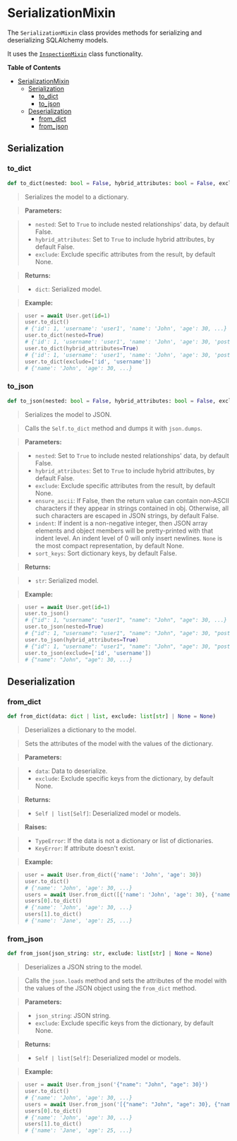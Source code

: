# SerializationMixin

The `SerializationMixin` class provides methods for serializing and deserializing
SQLAlchemy models.

It uses the [`InspectionMixin`](INSPECTION_MIXIN.md) class functionality.

**Table of Contents**

- [SerializationMixin](#serializationmixin)
  - [Serialization](#serialization)
    - [to\_dict](#to_dict)
    - [to\_json](#to_json)
  - [Deserialization](#deserialization)
    - [from\_dict](#from_dict)
    - [from\_json](#from_json)

## Serialization

### to_dict
```python
def to_dict(nested: bool = False, hybrid_attributes: bool = False, exclude: list[str] | None = None)
```

> Serializes the model to a dictionary.

> **Parameters:**

> - `nested`: Set to `True` to include nested relationships' data, by default False.
> - `hybrid_attributes`: Set to `True` to include hybrid attributes, by default False.
> - `exclude`: Exclude specific attributes from the result, by default None.

> **Returns:**

> - `dict`: Serialized model.

> **Example:**

> ```python
> user = await User.get(id=1)
> user.to_dict()
> # {'id': 1, 'username': 'user1', 'name': 'John', 'age': 30, ...}
> user.to_dict(nested=True)
> # {'id': 1, 'username': 'user1', 'name': 'John', 'age': 30, 'posts': [...], ...}
> user.to_dict(hybrid_attributes=True)
> # {'id': 1, 'username': 'user1', 'name': 'John', 'age': 30, 'posts_count': 3, ...}
> user.to_dict(exclude=['id', 'username'])
> # {'name': 'John', 'age': 30, ...}
> ```

### to_json
```python
def to_json(nested: bool = False, hybrid_attributes: bool = False, exclude: list[str] | None = None, ensure_ascii: bool = False, indent: int | str | None = None, sort_keys: bool = False)
```

> Serializes the model to JSON.

> Calls the `Self.to_dict` method and dumps it with `json.dumps`.

> **Parameters:**

> - `nested`: Set to `True` to include nested relationships' data, by default False.
> - `hybrid_attributes`: Set to `True` to include hybrid attributes, by default False.
> - `exclude`: Exclude specific attributes from the result, by default None.
> - `ensure_ascii`: If False, then the return value can contain non-ASCII characters if they appear in strings contained in obj. Otherwise, all such characters are escaped in JSON strings, by default False.
> - `indent`: If indent is a non-negative integer, then JSON array elements and object members will be pretty-printed with that indent level. An indent level of 0 will only insert newlines. `None` is the most compact representation, by default None.
> - `sort_keys`: Sort dictionary keys, by default False.

> **Returns:**

> - `str`: Serialized model.

> **Example:**

> ```python
> user = await User.get(id=1)
> user.to_json()
> # {"id": 1, "username": "user1", "name": "John", "age": 30, ...}
> user.to_json(nested=True)
> # {"id": 1, "username": "user1", "name": "John", "age": 30, "posts": [...], ...}
> user.to_json(hybrid_attributes=True)
> # {"id": 1, "username": "user1", "name": "John", "age": 30, "posts_count": 3, ...}
> user.to_json(exclude=['id', 'username'])
> # {"name": "John", "age": 30, ...}
> ```

## Deserialization

### from_dict
```python
def from_dict(data: dict | list, exclude: list[str] | None = None)
```

> Deserializes a dictionary to the model.

> Sets the attributes of the model with the values of the dictionary.

> **Parameters:**

> - `data`: Data to deserialize.
> - `exclude`: Exclude specific keys from the dictionary, by default None.

> **Returns:**

> - `Self | list[Self]`: Deserialized model or models.

> **Raises:**

> - `TypeError`: If the data is not a dictionary or list of dictionaries.
> - `KeyError`: If attribute doesn't exist.

> **Example:**

> ```python
> user = await User.from_dict({'name': 'John', 'age': 30})
> user.to_dict()
> # {'name': 'John', 'age': 30, ...}
> users = await User.from_dict([{'name': 'John', 'age': 30}, {'name': 'Jane', 'age': 25}])
> users[0].to_dict()
> # {'name': 'John', 'age': 30, ...}
> users[1].to_dict()
> # {'name': 'Jane', 'age': 25, ...}
> ```

### from_json
```python
def from_json(json_string: str, exclude: list[str] | None = None)
```

> Deserializes a JSON string to the model.

> Calls the `json.loads` method and sets the attributes of the model
> with the values of the JSON object using the `from_dict` method.

> **Parameters:**

> - `json_string`: JSON string.
> - `exclude`: Exclude specific keys from the dictionary, by default None.

> **Returns:**

> - `Self | list[Self]`: Deserialized model or models.

> **Example:**

> ```python
> user = await User.from_json('{"name": "John", "age": 30}')
> user.to_dict()
> # {'name': 'John', 'age': 30, ...}
> users = await User.from_json('[{"name": "John", "age": 30}, {"name": "Jane", "age": 25}]')
> users[0].to_dict()
> # {'name': 'John', 'age': 30, ...}
> users[1].to_dict()
> # {'name': 'Jane', 'age': 25, ...}
> ```
